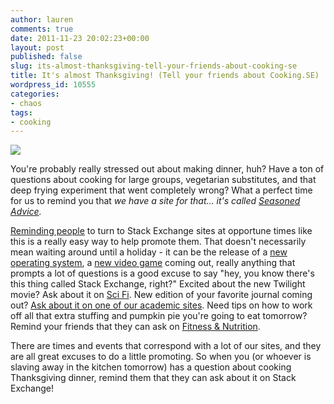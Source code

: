 ```yaml
---
author: lauren
comments: true
date: 2011-11-23 20:02:23+00:00
layout: post
published: false
slug: its-almost-thanksgiving-tell-your-friends-about-cooking-se
title: It's almost Thanksgiving! (Tell your friends about Cooking.SE)
wordpress_id: 10555
categories:
- chaos
tags:
- cooking
---
```


[![](http://chaos.blogoverflow.com/files/2011/11/turkey1.jpg)](http://chaos.blogoverflow.com/files/2011/11/turkey1.jpg)

You're probably really stressed out about making dinner, huh? Have a ton of questions about cooking for large groups, vegetarian substitutes, and that deep frying experiment that went completely wrong? What a perfect time for us to remind you that _we have a site for that... it's called [Seasoned Advice](http://cooking.stackexchange.com/)._

[Reminding people](http://meta.cooking.stackexchange.com/questions/1252/help-promote-this-site-ask-your-thanksgiving-large-group-cooking-questions-h) to turn to Stack Exchange sites at opportune times like this is a really easy way to help promote them. That doesn't necessarily mean waiting around until a holiday - it can be the release of a [new operating system](http://meta.apple.stackexchange.com/questions/589/now-that-lion-is-out-help-promote-ask-different), a [new video game](http://skyrimvsmw3.com/) coming out, really anything that prompts a lot of questions is a good excuse to say "hey, you know there's this thing called Stack Exchange, right?" Excited about the new Twilight movie? Ask about it on [Sci Fi](http://scifi.stackexchange.com/). New edition of your favorite journal coming out? [Ask about it on one of our academic sites](http://meta.stats.stackexchange.com/questions/1002/upcoming-journal-editions-read-em-and-ask-on-the-stack-and-get-prizes). Need tips on how to work off all that extra stuffing and pumpkin pie you're going to eat tomorrow? Remind your friends that they can ask on [Fitness & Nutrition](http://fitness.stackexchange.com/).

There are times and events that correspond with a lot of our sites, and they are all great excuses to do a little promoting. So when you (or whoever is slaving away in the kitchen tomorrow) has a question about cooking Thanksgiving dinner, remind them that they can ask about it on Stack Exchange!
